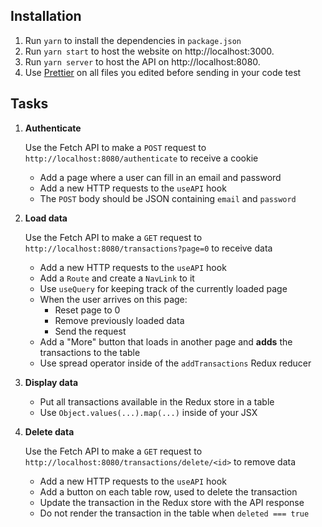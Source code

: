 ## Installation

1. Run `yarn` to install the dependencies in `package.json`
2. Run `yarn start` to host the website on http://localhost:3000.
3. Run `yarn server` to host the API on http://localhost:8080.
4. Use [Prettier](https://marketplace.visualstudio.com/items?itemName=esbenp.prettier-vscode) on all files you edited before sending in your code test

## Tasks

1. **Authenticate**

   Use the Fetch API to make a `POST` request to `http://localhost:8080/authenticate` to receive a cookie

   - Add a page where a user can fill in an email and password
   - Add a new HTTP requests to the `useAPI` hook
   - The `POST` body should be JSON containing `email` and `password`

2. **Load data**

   Use the Fetch API to make a `GET` request to `http://localhost:8080/transactions?page=0` to receive data

   - Add a new HTTP requests to the `useAPI` hook
   - Add a `Route` and create a `NavLink` to it
   - Use `useQuery` for keeping track of the currently loaded page
   - When the user arrives on this page:
     - Reset page to 0
     - Remove previously loaded data
     - Send the request
   - Add a "More" button that loads in another page and **adds** the transactions to the table
   - Use spread operator inside of the `addTransactions` Redux reducer

3. **Display data**

   - Put all transactions available in the Redux store in a table
   - Use `Object.values(...).map(...)` inside of your JSX

4. **Delete data**

   Use the Fetch API to make a `GET` request to `http://localhost:8080/transactions/delete/<id>` to remove data

   - Add a new HTTP requests to the `useAPI` hook
   - Add a button on each table row, used to delete the transaction
   - Update the transaction in the Redux store with the API response
   - Do not render the transaction in the table when `deleted === true`
